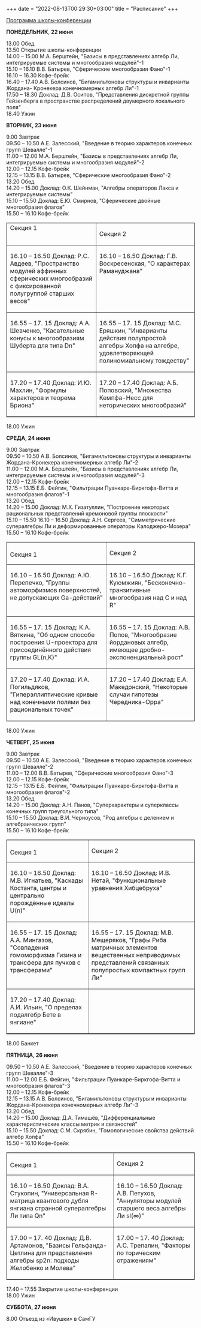 +++
date = "2022-08-13T00:29:30+03:00"
title = "Расписание"
+++

<P><a href="Program.pdf">Программа школы-конференции</a></P>
<P><strong>ПОНЕДЕЛЬНИК</strong>, <strong>22 июня</strong></P>
<p>13.00 Обед<br />
  13.50 Открытие школы-конференции<br />
  14.00 – 15.00 М.А. Берштейн, &quot;Базисы в представлениях алгебр Ли, интегрируемые системы   и многообразия модулей&quot;-1<br />
  15.10 – 16.10 В.В. Батырев, &quot;Сферические многообразия Фано&quot;-1<br />
  16.10 – 16.30 Кофе-брейк<br />
  16.40 – 17.40 А.В. Болсинов, &quot;Бигамильтоновы структуры и инварианты Жордана-  Кронекера конечномерных алгебр Ли&quot;-1<br />
  17.50 – 18.30 Доклад: Д.В. Осипов, &quot;Представления дискретной группы Гейзенберга в   пространстве распределений двумерного локального поля&quot;<br />
  18.40 Ужин</p>
<p><strong>ВТОРНИК, 23 июня</strong></p>
<p>9.00 Завтрак<br />
  09.50 – 10.50 А.Е. Залесский, &quot;Введение в теорию характеров конечных групп Шевалле&quot;-1<br />
  11.00 – 12.00 М.А. Берштейн, &quot;Базисы в представлениях алгебр Ли, интегрируемые системы и   многообразия модулей&quot;-2<br />
  12.00 – 12.15 Кофе-брейк<br />
  12.15 – 13.15 В.В. Батырев, &quot;Сферические многообразия Фано&quot;-2<br />
  13.20 Обед<br />
  14.20 – 15.00 Доклад: О.К. Шейнман, &quot;Алгебры операторов Лакса и интегрируемые системы&quot;<br />
  15.10 – 15.50 Доклад: Е.Ю. Смирнов, &quot;Сферические двойные многообразия флагов&quot;<br />
  15.50 – 16.10 Кофе-брейк</p>
<table border="1" cellspacing="0" cellpadding="0">
  <tbody>
    <tr>
      <td valign="top">Секция 1</td>
      <td valign="top"><p>Секция 2</p></td>
    </tr>
    <tr>
      <td valign="top"><p>16.10 – 16.50 Доклад: Р.С. Авдеев, &quot;Пространство модулей аффинных сферических   многообразий с фиксированной полугруппой   старших весов&quot;</p></td>
      <td valign="top"><p>16.10 – 16.50 Доклад: Г.В. Воскресенская, &quot;О характерах Рамануджана&quot;</p></td>
    </tr>
    <tr>
      <td valign="top"><p>16.55 – 17. 15 Доклад: А.А. Шевченко, &quot;Касательные конусы к многообразиям Шуберта   для типа Dn&quot;</p></td>
      <td valign="top"><p>16.55 – 17. 15 Доклад: М.С. Еряшкин, &quot;Инварианты действия полупростой алгебры   Хопфа на алгебре, удовлетворяющей   полиномиальному тождеству&quot;</p></td>
    </tr>
    <tr>
      <td valign="top"><p>17.20 – 17.40 Доклад: И.Ю. Махлин, &quot;Формулы характеров и теорема Бриона&quot;</p></td>
      <td valign="top"><p>17.20 – 17.40 Доклад: А.Б. Поповский, &quot;Множества Кемпфа-Несс для неторических   многообразий&quot;</p></td>
    </tr>
  </tbody>
</table>
<p>18.00 Ужин</p>
<p><strong>СРЕДА, 24 июня</strong></p>
<p>9.00 Завтрак<br />
  09.50 – 10.50 А.В. Болсинов, &quot;Бигамильтоновы структуры и инварианты Жордана-Кронекера   конечномерных алгебр Ли&quot;-2<br />
  11.00 – 12.00 М.А. Берштейн, &quot;Базисы в представлениях алгебр Ли, интегрируемые системы и   многообразия модулей&quot;-3<br />
  12.00 – 12.15 Кофе-брейк<br />
  12.15 – 13.15 Е.Б. Фейгин, &quot;Фильтрации Пуанкаре-Биркгофа-Витта и многообразия флагов&quot;-1<br />
  13.20 Обед<br />
  14.20 – 15.00 Доклад: М.Х. Гизатуллин, &quot;Построение некоторых рациональных представлений кремоновой   группы плоскости&quot;<br />
  15.10 – 15.50 16.10 – 16.50 Доклад: А.Н. Сергеев, &quot;Симметрические супералгебры Ли и деформированные операторы   Калоджеро-Мозера&quot;<br />
  15.50 – 16.10 Кофе-брейк</p>
<table border="1" cellspacing="0" cellpadding="0">
  <tbody>
    <tr>
      <td valign="top"><br />
        Секция 1</td>
      <td valign="top"><p>Секция 2</p></td>
    </tr>
    <tr>
      <td valign="top"><p>16.10 – 16.50 Доклад: А.Ю. Перепечко, &quot;Группы автоморфизмов поверхностей, не   допускающих Ga-действий&quot;</p></td>
      <td valign="top"><p>16.10 – 16.50 Доклад: К.Г. Куюмжиян, &quot;Бесконечно-транзитивные многообразия над C и   над R&quot;</p></td>
    </tr>
    <tr>
      <td valign="top"><p>16.55 – 17. 15 Доклад: К.А. Вяткина, &quot;Об одном способе построения U-проектора   для присоединённого действия группы   GL(n,K)&quot;</p></td>
      <td valign="top"><p>16.55 – 17. 15 Доклад: А.В. Попов, &quot;Многообразие йордановых алгебр, имеющее   дробно-экспоненциальный рост&quot;</p></td>
    </tr>
    <tr>
      <td valign="top"><p>17.20 – 17.40 Доклад: И.А. Погильдяков, &quot;Гиперэллиптические кривые над конечными   полями без рациональных точек&quot;</p></td>
      <td valign="top"><p>17.20 – 17.40 Доклад: Е.А. Македонский, &quot;Некоторые случаи гипотезы Чередника-Орра&quot;</p></td>
    </tr>
  </tbody>
</table>
<p>18.00 Ужин</p>
<p><strong>ЧЕТВЕРГ, 25 июня</strong></p>
<p>9.00 Завтрак<br />
  09.50 – 10.50 А.Е. Залесский, &quot;Введение в теорию характеров конечных групп Шевалле&quot;-2<br />
  11.00 – 12.00 В.В. Батырев, &quot;Сферические многообразия Фано&quot;-3<br />
  12.00 – 12.15 Кофе-брейк<br />
  12.15 – 13.15 Е.Б. Фейгин, &quot;Фильтрации Пуанкаре-Биркгофа-Витта и многообразия флагов&quot;-2<br />
  13.20 Обед<br />
  14.20 – 15.00 Доклад: А.Н. Панов, &quot;Суперхарактеры и суперклассы конечных групп треугольного   типа&quot;<br />
  15.10 – 15.50 Доклад: В.И. Черноусов, &quot;Род алгебры с делением и алгебраических групп&quot;<br />
  15.50 – 16.10 Кофе-брейк</p>
<table border="1" cellspacing="0" cellpadding="0">
  <tbody>
    <tr>
      <td valign="top"><br />
        Секция 1</td>
      <td valign="top"><p>Секция 2</p></td>
    </tr>
    <tr>
      <td valign="top"><p>16.10 – 16.50 Доклад: М.В. Игнатьев, &quot;Каскады Костанта, центры и центрально   порождённые идеалы U(n)&quot;</p></td>
      <td valign="top"><p>16.10 – 16.50 Доклад: И.В. Нетай, &quot;Функциональные уравнения Хибцебруха&quot;</p></td>
    </tr>
    <tr>
      <td valign="top"><p>16.55 – 17. 15 Доклад: А.А. Мингазов, &quot;Совпадения гомоморфизма Гизина и   трансфера для пучков с трансферами&quot;</p></td>
      <td valign="top"><p>16.55 – 17. 15 Доклад: М.В. Мещеряков, &quot;Графы Риба матричных элементов вещественных   неприводимых представлений связанных   полупростых компактных групп Ли&quot;</p></td>
    </tr>
    <tr>
      <td valign="top"><p>17.20 – 17.40 Доклад: А.И. Ильин, &quot;О пределах подалгебр Бете в янгиане&quot;</p></td>
      <td valign="top"><p>&nbsp;</p></td>
    </tr>
  </tbody>
</table>
<p>18.00 Банкет</p>
<p><strong>ПЯТНИЦА, 26 июня</strong></p>
<p>09.50 – 10.50 А.Е. Залесский, &quot;Введение в теорию характеров конечных групп Шевалле&quot;-3<br />
  11.00 – 12.00 Е.Б. Фейгин, &quot;Фильтрации Пуанкаре-Биркгофа-Витта и многообразия флагов&quot;-3<br />
  12.00 – 12.15 Кофе-брейк<br />
  12.15 – 13.15 А.В. Болсинов, &quot;Бигамильтоновы структуры и инварианты Жордана-Кронекера   конечномерных алгебр Ли&quot;-3<br />
  13.20 Обед<br />
  14.20 – 15.00 Доклад: Д.А. Тимашёв, &quot;Дифференциальные характеристические классы метрик и   связностей&quot;<br />
  15.10 – 15.50 Доклад: С.М. Скрябин, &quot;Гомологические свойства действий алгебр Хопфа&quot;<br />
  15.50 – 16.10 Кофе-брейк</p>
<table border="1" cellspacing="0" cellpadding="0">
  <tbody>
    <tr>
      <td valign="top"><br />
        Секция 1</td>
      <td valign="top"><p>Секция 2</p></td>
    </tr>
    <tr>
      <td valign="top"><p>16.10 – 16.50 Доклад: В.А. Стукопин, &quot;Универсальная R-матрица квантового дубля   янгиана странной супералгебры Ли типа Qn&quot;</p></td>
      <td valign="top"><p>16.10 – 16.50 Доклад: А.В. Петухов, &quot;Аннуляторы модулей старшего веса алгебры Ли   sl(∞)&quot;</p></td>
    </tr>
    <tr>
      <td valign="top"><p>17.00 – 17. 40 Доклад: Д.В. Артамонов, &quot;Базисы Гельфанда-Цетлина для представления   алгебры sp2n: подходы Желобенко и Молева&quot;</p></td>
      <td valign="top"><p>17.00 – 17. 40 Доклад: А.С. Трепалин, &quot;Факторы по торическим отражениям&quot;</p></td>
    </tr>
  </tbody>
</table>
<p>17.40 – 17.55 Закрытие школы-конференции<br />
  18.00 Ужин</p>
<p><strong>СУББОТА, 27 июня</strong></p>
<p>8.00 Отъезд из «Ивушки» в СамГУ</p>
<P>&nbsp;</P>